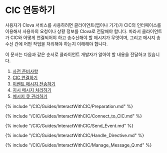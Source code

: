 # CIC 연동하기
사용자가 Clova 서비스를 사용하려면 클라이언트(앱이나 기기)가 CIC의 인터페이스를 이용해서 사용자의 요청이나 상황 정보를 Clova로 전달해야 합니다. 따라서 클라이언트가 CIC와 어떻게 연결되어야 하고 송수신해야 할 메시지가 무엇이며, 그리고 메시지 송수신 간에 어떤 작업을 처리해야 하는지 이해해야 합니다.

이 문서는 다음과 같은 순서로 클라이언트 개발자가 알아야 할 내용을 전달하고 있습니다.

1. [사전 준비사항](#Preparation)
2. [CIC 연결하기](#ConnectToCIC)
3. [이벤트 메시지 전송하기](#SendEvent)
4. [지시 메시지 처리하기](#HandleDirective)
5. [메시지 큐 관리하기](#ManageMessageQ)

{% include "/CIC/Guides/InteractWithCIC/Preparation.md" %}

{% include "/CIC/Guides/InteractWithCIC/Connect_to_CIC.md" %}

{% include "/CIC/Guides/InteractWithCIC/Send_Event.md" %}

{% include "/CIC/Guides/InteractWithCIC/Handle_Directive.md" %}

{% include "/CIC/Guides/InteractWithCIC/Manage_Message_Q.md" %}
